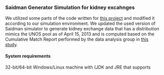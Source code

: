 ### Saidman Generator Simulation for kidney excahnges 
We utilized some parts of the code written for [this project](https://github.com/JohnDickerson/KidneyExchange) and modified it according to our simulation environment. We updated the used version of Saidman simulator to generate kidney exchange data that has a distribution mimics the UNOS pool as of April 15, 2013 and is computed based on the Cumulative Match Report performed by the data analysis group in [this study](https://dl.acm.org/citation.cfm?id=2482596).

#### System requirements 
32-bit/64-bit Windows/Linux machine with (JDK and JRE that supports 
